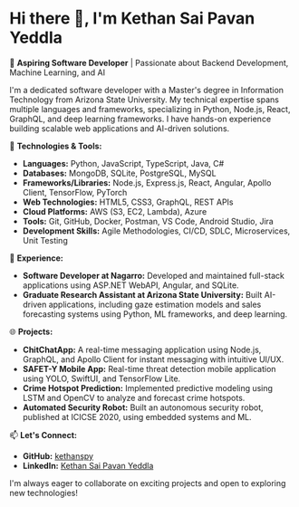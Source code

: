 # Hi there 👋, I'm Kethan Sai Pavan Yeddla

🚀 **Aspiring Software Developer** | Passionate about Backend Development, Machine Learning, and AI

I'm a dedicated software developer with a Master's degree in Information Technology from Arizona State University. My technical expertise spans multiple languages and frameworks, specializing in Python, Node.js, React, GraphQL, and deep learning frameworks. I have hands-on experience building scalable web applications and AI-driven solutions.

🔧 **Technologies & Tools:**
- **Languages:** Python, JavaScript, TypeScript, Java, C#
- **Databases:** MongoDB, SQLite, PostgreSQL, MySQL
- **Frameworks/Libraries:** Node.js, Express.js, React, Angular, Apollo Client, TensorFlow, PyTorch
- **Web Technologies:** HTML5, CSS3, GraphQL, REST APIs
- **Cloud Platforms:** AWS (S3, EC2, Lambda), Azure
- **Tools:** Git, GitHub, Docker, Postman, VS Code, Android Studio, Jira
- **Development Skills:** Agile Methodologies, CI/CD, SDLC, Microservices, Unit Testing

💼 **Experience:**
- **Software Developer at Nagarro:** Developed and maintained full-stack applications using ASP.NET WebAPI, Angular, and SQLite.
- **Graduate Research Assistant at Arizona State University:** Built AI-driven applications, including gaze estimation models and sales forecasting systems using Python, ML frameworks, and deep learning.

🌐 **Projects:**
- **ChitChatApp:** A real-time messaging application using Node.js, GraphQL, and Apollo Client for instant messaging with intuitive UI/UX.
- **SAFET-Y Mobile App:** Real-time threat detection mobile application using YOLO, SwiftUI, and TensorFlow Lite.
- **Crime Hotspot Prediction:** Implemented predictive modeling using LSTM and OpenCV to analyze and forecast crime hotspots.
- **Automated Security Robot:** Built an autonomous security robot, published at ICICSE 2020, using embedded systems and ML.

📫 **Let's Connect:**
- **GitHub:** [kethanspy](https://github.com/kethanspy)
- **LinkedIn:** [Kethan Sai Pavan Yeddla](https://linkedin.com/in/kethan-sai-pavan-yeddla)

I'm always eager to collaborate on exciting projects and open to exploring new technologies!


